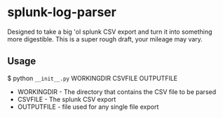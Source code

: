 # splunk-log-parser

Designed to take a big 'ol splunk CSV export and turn it into something more digestible. This is a super rough draft, your mileage may vary.

## Usage

$ python `__init__.py` WORKINGDIR CSVFILE OUTPUTFILE

- WORKINGDIR - The directory that contains the CSV file to be parsed
- CSVFILE - The splunk CSV export
- OUTPUTFILE - file used for any single file export
